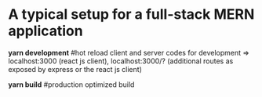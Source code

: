 <h1>A typical setup for a full-stack MERN application</h1>

<strong>yarn development</strong> #hot reload client and server codes for development => localhost:3000 (react js client), localhost:3000/? (additional routes as exposed by express or the react js client)

<strong>yarn build</strong> #production optimized build

